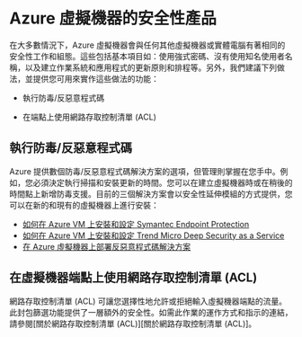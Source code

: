 <properties title="Security offerings for Azure Virtual Machines" pageTitle="Security offerings for Azure Virtual Machines" description="Quick overview of key security features for Azure VMs and links to details" metaKeywords="" services="virtual machines" solutions="" documentationCenter="" authors="kathydav" videoId="" scriptId="" />

<tags ms.service="virtual-machines" ms.workload="infrastructure-services" ms.tgt_pltfrm="vm-multiple" ms.devlang="na" ms.topic="article" ms.date="01/01/1900" ms.author="kathydav" />

# Azure 虛擬機器的安全性產品

在大多數情況下，Azure 虛擬機器會與任何其他虛擬機器或實體電腦有著相同的安全性工作和組態。這些包括基本項目如：使用強式密碼、沒有使用知名使用者名稱，以及建立作業系統和應用程式的更新原則和排程等。另外，我們建議下列做法，並提供您可用來實作這些做法的功能：

-   執行防毒/反惡意程式碼

-   在端點上使用網路存取控制清單 (ACL)

## 執行防毒/反惡意程式碼

Azure 提供數個防毒/反惡意程式碼解決方案的選項，但管理則掌握在您手中。例如，您必須決定執行掃描和安裝更新的時間。您可以在建立虛擬機器時或在稍後的時間點上新增防毒支援。目前的三個解決方案會以安全性延伸模組的方式提供，您可以在新的和現有的虛擬機器上進行安裝：

-   [如何在 Azure VM 上安裝和設定 Symantec Endpoint Protection][如何在 Azure VM 上安裝和設定 Symantec Endpoint Protection]
-   [如何在 Azure VM 上安裝和設定 Trend Micro Deep Security as a Service][如何在 Azure VM 上安裝和設定 Trend Micro Deep Security as a Service]
-   [在 Azure 虛擬機器上部署反惡意程式碼解決方案][在 Azure 虛擬機器上部署反惡意程式碼解決方案]

## 在虛擬機器端點上使用網路存取控制清單 (ACL)

網路存取控制清單 (ACL) 可讓您選擇性地允許或拒絕輸入虛擬機器端點的流量。此封包篩選功能提供了一層額外的安全性。如需此作業的運作方式和指示的連結，請參閱[關於網路存取控制清單 (ACL)][關於網路存取控制清單 (ACL)]。

  [如何在 Azure VM 上安裝和設定 Symantec Endpoint Protection]: http://go.microsoft.com/fwlink/p/?LinkId=404207
  [如何在 Azure VM 上安裝和設定 Trend Micro Deep Security as a Service]: http://go.microsoft.com/fwlink/p/?LinkId=404206
  [在 Azure 虛擬機器上部署反惡意程式碼解決方案]: http://azure.microsoft.com/blog/2014/05/13/deploying-antimalware-solutions-on-azure-virtual-machines/
